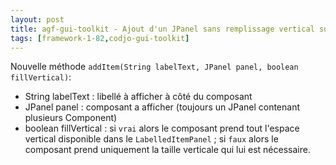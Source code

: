 ```yaml
---
layout: post
title: agf-gui-toolkit - Ajout d'un JPanel sans remplissage vertical sur LabelledItemPanel
tags: [framework-1-82,codjo-gui-toolkit]
---
```

Nouvelle méthode ```addItem(String labelText, JPanel panel, boolean fillVertical)```:
- String labelText : libellé à afficher à côté du composant
- JPanel panel : composant a afficher (toujours un JPanel contenant plusieurs Component)
- boolean fillVertical : si ```vrai``` alors le composant prend tout l'espace vertical disponible dans le ```LabelledItemPanel``` ; si ```faux``` alors le composant prend uniquement la taille verticale qui lui est nécessaire.